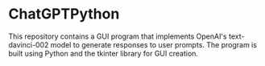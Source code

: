 # ChatGPTPython
This repository contains a GUI program that implements OpenAI's text-davinci-002 model to generate responses to user prompts. The program is built using Python and the tkinter library for GUI creation. 
